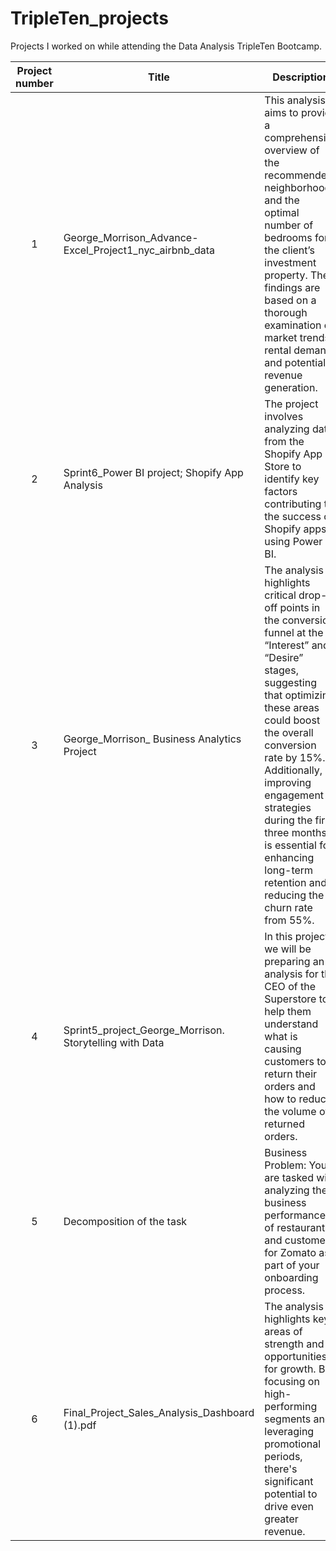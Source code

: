 # TripleTen_projects
Projects I worked on while attending the Data Analysis TripleTen Bootcamp.


| Project number | Title | Description |
| :-----------: | ----------- |----------- |
| 1 | George_Morrison_Advance-Excel_Project1_nyc_airbnb_data| This analysis aims to provide a comprehensive overview of the recommended neighborhood and the optimal number of bedrooms for the client’s investment property. The findings are based on a thorough examination of market trends, rental demand, and potential revenue generation. |
| 2 | Sprint6_Power BI project; Shopify App Analysis | The project involves analyzing data from the Shopify App Store to identify key factors contributing to the success of Shopify apps using Power BI.|
| 3 | George_Morrison_ Business Analytics Project | The analysis highlights critical drop-off points in the conversion funnel at the “Interest” and “Desire” stages, suggesting that optimizing these areas could boost the overall conversion rate by 15%. Additionally, improving engagement strategies during the first three months is essential for enhancing long-term retention and reducing the churn rate from 55%. |
| 4 | Sprint5_project_George_Morrison. Storytelling with Data | In this project, we will be preparing an analysis for the CEO of the Superstore to help them understand what is causing customers to return their orders and how to reduce the volume of returned orders. |
| 5 | Decomposition of the task |Business Problem: You are tasked with analyzing the business performance of restaurants and customers for Zomato as part of your onboarding process. |
| 6 | Final_Project_Sales_Analysis_Dashboard (1).pdf |The analysis highlights key areas of strength and opportunities for growth. By focusing on high-performing segments and leveraging promotional periods, there's significant potential to drive even greater revenue. |
